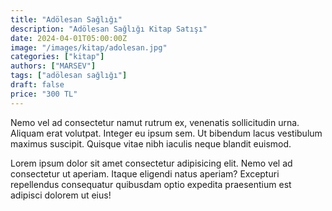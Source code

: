 ```yaml
---
title: "Adölesan Sağlığı"
description: "Adölesan Sağlığı Kitap Satışı"
date: 2024-04-01T05:00:00Z
image: "/images/kitap/adolesan.jpg"
categories: ["kitap"]
authors: ["MARSEV"]
tags: ["adölesan sağlığı"]
draft: false
price: "300 TL"
---
```


Nemo vel ad consectetur namut rutrum ex, venenatis sollicitudin urna. Aliquam erat volutpat. Integer eu ipsum sem. Ut bibendum lacus vestibulum maximus suscipit. Quisque vitae nibh iaculis neque blandit euismod.

Lorem ipsum dolor sit amet consectetur adipisicing elit. Nemo vel ad consectetur ut aperiam. Itaque eligendi natus aperiam? Excepturi repellendus consequatur quibusdam optio expedita praesentium est adipisci dolorem ut eius!



